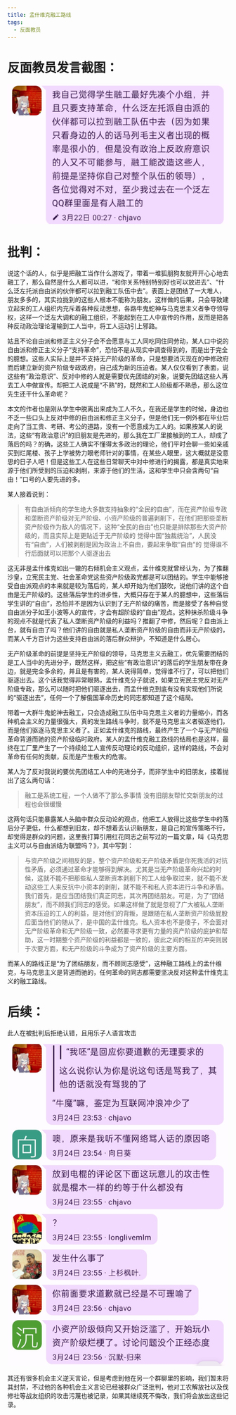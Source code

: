 ```yaml
---
title: 孟什维克融工路线
tags:
  - 反面教员
---
```


# 反面教员发言截图：

![孟什维克融工路线](images/秦城孟什维克融工.jpg)

# 批判：
说这个话的人，似乎是把融工当作什么游戏了，带着一堆狐朋狗友就开开心心地去融工了，那么自然是什么人都可以进，“和你关系特别特别好也可以放进去”、“什么泛左托派自由派的伙伴都可以拉到融工队伍中去”。表面上是团结了一大堆人，朋友多多的，其实拉拢到的这些人根本不能称为朋友。这样做的后果，只会导致建立起来的工人组织内充斥着各种反动思想，各路牛鬼蛇神与马克思主义者争夺领导权，这样一个泛左大调和的融工组织，不能起到在工人中宣传的作用，反而是把各种反动政治理论灌输到工人当中，将工人运动引上邪路。

姑且不论自由派和修正主义分子会不会愿意与工人同吃同住同劳动，某人口中说的自由派和修正主义分子“支持革命”，恐怕不是从现实中调查得到的，而是出于完全的臆想。这些人实际上是并不支持无产阶级的革命，只是想要消灭现在的中修政府而后建立新的资产阶级专政政府，自己成为新的压迫者。某人仅仅看到了表面，说这些有“政治意识”、反对中修的人就是需要优先团结的对象，说要先团结这些人再去工人中做宣传。却把工人说成是“不熟”的，既然和工人阶级都不熟悉，那么这位先生还干什么革命呢？

本文的作者也是刚从学生中脱离出来成为工人不久，在我还是学生的时候，身边也不乏一些口头上反对中修的自由派和修正主义分子，但是他们无一例外都在毕业后走向了当工贵、考研、考公的道路，没有一个愿意成为工人的。如果按某人的说法，这些“有政治意识”的旧朋友是先进的，那么我在工厂里接触到的工人，却成了落后的吗？的确，这些工人确实不懂得太多政治的理论，他们平时会聊一些如亲戚买到烂尾楼、孩子上学被势力眼老师针对的事情，在某些人眼里，这大概就是没意思的日子人吧！但是这些工人在这些日常聊天中对中修进行的揭露，都是真实地来源于他们所受到的压迫和剥削，来源于他们的生活，这和学生中只会含两句“自由！”口号的人要先进的多。

某人接着说到：
> 有自由派倾向的学生绝大多数支持抽象的“全民的自由”，而在资产阶级专政和垄断资产阶级对无产阶级、小资产阶级的普遍剥削下，在他们把那些垄断资产阶级作为敌人的情况下，这种“全民的自由”也只能是排除那些大资产阶级的，而且实际上是更贴近于无产阶级的
> 觉得中国“独裁统治”，人民没有“自由”，人们被剥削是因为政治上不自由，要起来争取“自由”的
> 觉得谁不行后面就可以把那个人驱逐出去

这无非是孟什维克如出一辙的右倾机会主义观点，孟什维克就曾经认为，为了推翻沙皇，立宪民主党、社会革命党这些资产阶级政党都是可以团结的。学生中能够接受自由派观点的本来就是较为落后的，某人却开始为他们鼓吹，说他们讲的这个自由是无产阶级的。这些落后学生的进步性，大概只存在于某人的臆想中，这些落后学生讲的“自由”，恐怕并不是因为认识到了无产阶级的痛苦，而是接受了各种自觉自由派分子如王小波等人的宣传，才会有超阶级的“自由”观点。这种抹杀阶级斗争的观点不就是代表了私人垄断资产阶级的利益吗？推翻了中修，然后呢？自由派上台，就有自由了吗？他们讲的自由就是私人垄断资产阶级的自由而非无产阶级的，而某人千方百计为这些支持自由派的落后群众辩护，不知道是什么居心。

无产阶级革命的前提是坚持无产阶级的领导，马克思主义去融工，优先需要团结的是工人当中的先进分子，既然这样，把这些“有政治意识”的落后的学生朋友带在身边，就是完全多余的，并且是有害的，某人说得简单，觉得谁不行了，可以把他们驱逐出去。这个话我觉得非常眼熟，孟什维克分子就说，如果立宪民主党反对无产阶级专政，那么可以随时把他们驱逐出去，而孟什维克到底有没有实现他们所说的“驱逐出去”，任何一个了解俄国革命历史的同志都知道了这个结局。

带着一大群牛鬼蛇神去融工，只会造成融工队伍中马克思主义者的力量缩小，而各种机会主义的力量很强大，真的发生路线斗争时，就不是马克思主义者驱逐他们，而是他们驱逐马克思主义者了。正如孟什维克的路线，最终产生了一个与无产阶级革命背道而驰的资产阶级临时政府。某人的孟什维克融工路线的结局也是这样，最终在工厂里产生了一个持续给工人宣传反动理论的反动组织，这样的路线，不会对革命有任何的贡献，反而是产生极大的危害。

某人为了反对我说的要优先团结工人中的先进分子，而非学生中的旧朋友，接着抛出了这么两句话：
> 融工是系统工程，一个人做不了那么多事情
> 没有旧朋友帮忙交新朋友的过程也会很缓慢

这两句话只能暴露某人头脑中群众反动论的观点，他把工人放得比这些学生中的落后分子更低，什么都想到旧友，却不想着去认识新朋友，是自己的宣传策略不行，却觉得是群众的问题，这里我打算引用红花同志之前写过的一篇文章，叫《马克思主义可以与自由派结为联盟吗？》，其中写到：

> 与资产阶级之间相反的是，整个资产阶级和无产阶级矛盾是你死我活的对抗性矛盾，必须通过革命才能够得到解决。尤其是当无产阶级革命兴起的时候，这就不能不把那些私人垄断资本剥削下的工人给争取过来，就不能不发动这些工人来反抗中小资本的剥削，就不能不和私人资本进行斗争和矛盾。我们首先，是应当团结我们真正同志，其次再团结朋友。可是，为了“团结朋友”，而不顾我们同志的感受。如果这样做了就是忽视了广大被私人垄断资本压迫的工人的利益，是对他们的背叛，是跟随在私人垄断资产阶级屁股后面当他们的随从了，是中国的孟什维克。私人资本也不是傻子，不会面对无产阶级革命和无产阶级一致，必然要寻求更有力量的资产阶级的庇护和帮助，这一时期整个资产阶级的利益都是一致的，彼此之间的相互的冲突则居于次要方面，和无产阶级的斗争成为了资产阶级的主要方面。

而某人的路线正是“为了团结朋友，而不顾同志感受”，这种融工路线上的孟什维克，与马克思主义是背道而驰的，任何革命的同志都需要坚决反对这种孟什维克主义的融工路线。

# 后续：
此人在被批判后拒绝认错，且用乐子人语言攻击

![](images/秦城不认错对抗.jpg)

其还有很多机会主义逆天言论，但是考虑到他在另一个群聊里的影响，我们暂未将其封禁，不过他的各种机会主义言论已经被群众广泛批判，他对工农解放社以及伐修社等战友组织的攻击污蔑也被记录，如果其继续死不悔改，我们将会放出这些记录。